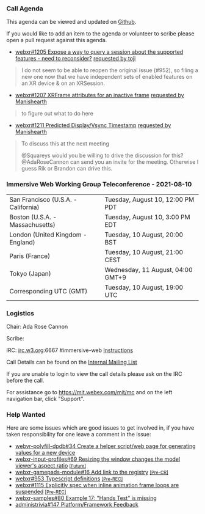 ### Call Agenda

This agenda can be viewed and updated on [Github](https://github.com/immersive-web/administrivia/blob/main/meetings/wg/2021-08-10-Immersive_Web_Working_Group_Teleconference-agenda.md).

If you would like to add an item to the agenda or volunteer to scribe please open a pull request against this agenda.

* [webxr#1205 Expose a way to query a session about the supported features - need to reconsider?](https://github.com/immersive-web/webxr/issues/1205) [requested by toji](https://github.com/immersive-web/webxr/issues/1205#issuecomment-896231107)
> I do not seem to be able to reopen the original issue (#952), so filing a new one now that we have independent sets of enabled features on an XR device & on an XRSession.
 >

* [webxr#1207 XRFrame attributes for an inactive frame](https://github.com/immersive-web/webxr/issues/1207) [requested by Manishearth](https://github.com/immersive-web/webxr/issues/1207#issuecomment-896231054)
> to figure out what to do here

* [webxr#1211 Predicted Display/Vsync Timestamp](https://github.com/immersive-web/webxr/issues/1211) [requested by Manishearth](https://github.com/immersive-web/webxr/issues/1211#issuecomment-887744821)
> To discuss this at the next meeting
>
>@Squareys would you be willing to drive the discussion for this? @AdaRoseCannon can send you an invite for the meeting. Otherwise I guess Rik or Brandon can drive this.

### Immersive Web Working Group Teleconference - 2021-08-10

<table>
<tr><td> San Francisco (U.S.A. - California) <td> Tuesday, August 10, 12:00 PM PDT
<tr><td> Boston (U.S.A. - Massachusetts) <td> Tuesday, August 10, 3:00 PM EDT
<tr><td> London (United Kingdom - England) <td> Tuesday, 10 August, 20:00 BST
<tr><td> Paris (France) <td> Tuesday, 10 August, 21:00 CEST
<tr><td> Tokyo (Japan) <td> Wednesday, 11 August, 04:00 GMT+9
<tr><td> Corresponding UTC (GMT) <td> Tuesday, 10 August, 19:00 UTC
</table>

### Logistics

Chair: Ada Rose Cannon

Scribe:

IRC: [irc.w3.org](http://irc.w3.org/):6667 #immersive-web [Instructions](https://github.com/immersive-web/administrivia/blob/main/IRC.md)

Call Details can be found on the [Internal Mailing List](https://lists.w3.org/Archives/Member/internal-immersive-web/2019Feb/0002.html)

If you are unable to login to view the call details please ask on the IRC before the call.

For assistance go to https://mit.webex.com/mit/mc  and on the left navigation bar, click "Support".

### Help Wanted

Here are some issues which are good issues to get involved in, if you have taken responsibility for one leave a comment in the issue:

- [webvr-polyfill-dpdb#34 Create a helper script/web page for generating values for a new device](https://github.com/immersive-web/webvr-polyfill-dpdb/issues/34)
- [webxr-input-profiles#69 Resizing the window changes the model viewer's aspect ratio](https://github.com/immersive-web/webxr-input-profiles/issues/69) [<small>[Future]</small>](https://api.github.com/repos/immersive-web/webxr-input-profiles/milestones/4)
- [webxr-gamepads-module#16 Add link to the registry](https://github.com/immersive-web/webxr-gamepads-module/issues/16) [<small>[Pre-CR]</small>](https://api.github.com/repos/immersive-web/webxr-gamepads-module/milestones/1)
- [webxr#953 Typescript definitions](https://github.com/immersive-web/webxr/issues/953) [<small>[Pre-REC]</small>](https://api.github.com/repos/immersive-web/webxr/milestones/16)
- [webxr#1115 Explicitly spec when inline animation frame loops are suspended](https://github.com/immersive-web/webxr/issues/1115) [<small>[Pre-REC]</small>](https://api.github.com/repos/immersive-web/webxr/milestones/16)
- [webxr-samples#80 Example 17: "Hands Test" is missing](https://github.com/immersive-web/webxr-samples/issues/80)
- [administrivia#147 Platform/Framework Feedback](https://github.com/immersive-web/administrivia/issues/147)


              
